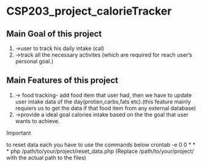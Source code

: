# CSP203_project_calorieTracker

## Main Goal of this project 
1. ->user to track his daily intake (cal)
1. ->track all the necessary activites (which are required for reach user’s personal goal.)

## Main Features of this project
1. -> food tracking- add food item that user had, then we have to update user intake data of the day(protien,carbs,fats etc).(this feature mainly requiers us to get the data if that food item from any external database)  
1. ->provide a ideal goal calories intake based on the the goal that user wants to achieve.

> [!IMPORTANT]
> to reset data each you have to use the commands below
  crontab -e
  0 0 * * * php /path/to/your/project/reset_data.php
  (Replace /path/to/your/project/ with the actual path to the files)





     